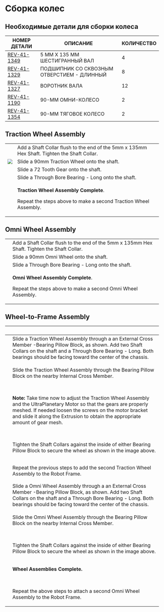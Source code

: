 # Сборка колес

## Необходимые детали для сборки колеса

| **НОМЕР ДЕТАЛИ** | **ОПИСАНИЕ** | **КОЛИЧЕСТВО** |
| ------------------------------------------------------- | --------------------------- | -------- |
| [REV-41-1349](https://www.revrobotics.com/rev-41-1349/) | 5 ММ X 135 ММ ШЕСТИГРАННЫЙ ВАЛ | 4 | |
| [REV-41-1329](https://www.revrobotics.com/rev-41-1329/) | ПОДШИПНИК СО СКВОЗНЫМ ОТВЕРСТИЕМ - ДЛИННЫЙ | 8 | |
| [REV-41-1327](https://www.revrobotics.com/rev-41-1327/) | ВОРОТНИК ВАЛА | 12 |
| [REV-41-1190](https://www.revrobotics.com/rev-41-1190/) | 90-ММ ОМНИ-КОЛЕСО | 2 | |
| [REV-41-1354](https://www.revrobotics.com/rev-41-1354/) | 90-ММ ТЯГОВОЕ КОЛЕСО | 2 |


## Traction Wheel Assembly&#x20;

|                                                                                                                                                                                                                                                                                                      |                                                                                                                                           |
| ---------------------------------------------------------------------------------------------------------------------------------------------------------------------------------------------------------------------------------------------------------------------------------------------------- | ----------------------------------------------------------------------------------------------------------------------------------------- |
| <img src="https://2589213514-files.gitbook.io/~/files/v0/b/gitbook-legacy-files/o/assets%2F-M5yw0n8IneF5-9ybLjT%2F-MMRhIgLPv-irXg3_tVp%2F-MMS7-9MaArj9DtDKRjF%2FEDU%20Kit_TW%20-%20Add%20Shaft%20Collar.svg?alt=media&#x26;token=3a0b5541-9383-4c17-a3c7-bbc34b810706" alt="" data-size="original">  | Add a Shaft Collar flush to the end of the 5mm x 135mm Hex Shaft. Tighten the Shaft Collar.                                               |
| ![](https://2589213514-files.gitbook.io/\~/files/v0/b/gitbook-legacy-files/o/assets%2F-M5yw0n8IneF5-9ybLjT%2F-MMRhIgLPv-irXg3\_tVp%2F-MMS7brR9Rp0vVs9e3BI%2FEDU%20Kit\_TW%20-%20Add%20Wheel.svg?alt=media\&token=370e28f0-e34c-4881-b7aa-78f0cd16aae2)                                               | Slide a 90mm Traction Wheel onto the shaft.                                                                                               |
| <img src="https://2589213514-files.gitbook.io/~/files/v0/b/gitbook-legacy-files/o/assets%2F-M5yw0n8IneF5-9ybLjT%2F-MMRhIgLPv-irXg3_tVp%2F-MMS8dJOMlF2JJQLQJ9q%2FEDU%20Kit_TW%20-%20Add%20Gear.svg?alt=media&#x26;token=f7f92654-8d82-479f-ab1b-04910f8eb7b1" alt="" data-size="original">            | Slide a 72 Tooth Gear onto the shaft.                                                                                                     |
| <img src="https://2589213514-files.gitbook.io/~/files/v0/b/gitbook-legacy-files/o/assets%2F-M5yw0n8IneF5-9ybLjT%2F-MMRhIgLPv-irXg3_tVp%2F-MMS9hPdrHbDTW-g3x7t%2FEDU%20Kit_TW%20-%20Add%20Long%20Bearing.svg?alt=media&#x26;token=74bd6c86-086e-4a8e-aed6-544746271d95" alt="" data-size="original">  | Slide a Through Bore Bearing - Long onto the shaft.                                                                                       |
| <img src="https://2589213514-files.gitbook.io/~/files/v0/b/gitbook-legacy-files/o/assets%2F-M5yw0n8IneF5-9ybLjT%2F-MMRhIgLPv-irXg3_tVp%2F-MMSA5_fq_u3WIqURPMy%2Fow_complete.svg?alt=media&#x26;token=729e906b-a7f2-4bf8-8cca-bb3fa2360dbe" alt="" data-size="original">                              | <p><strong>Traction Wheel Assembly Complete</strong>. </p><p></p><p>Repeat the steps above to make a second Traction Wheel Assembly. </p> |

## Omni Wheel Assembly&#x20;

|                                                                                                                                                                                                                                                                                                      |                                                                                                                                   |
| ---------------------------------------------------------------------------------------------------------------------------------------------------------------------------------------------------------------------------------------------------------------------------------------------------- | --------------------------------------------------------------------------------------------------------------------------------- |
| <img src="https://2589213514-files.gitbook.io/~/files/v0/b/gitbook-legacy-files/o/assets%2F-M5yw0n8IneF5-9ybLjT%2F-MMRhIgLPv-irXg3_tVp%2F-MMS7-9MaArj9DtDKRjF%2FEDU%20Kit_TW%20-%20Add%20Shaft%20Collar.svg?alt=media&#x26;token=3a0b5541-9383-4c17-a3c7-bbc34b810706" alt="" data-size="original">  | Add a Shaft Collar flush to the end of the 5mm x 135mm Hex Shaft. Tighten the Shaft Collar.                                       |
| <img src="https://2589213514-files.gitbook.io/~/files/v0/b/gitbook-legacy-files/o/assets%2F-M5yw0n8IneF5-9ybLjT%2F-MDMMYDcy7w_WL1Dcpmr%2F-MDMNeDLuLMnsQvq1azu%2FEDU%20Kit_OW%20-%20Add%20Omni%20Wheel.svg?alt=media&#x26;token=4e27b96a-e445-42db-9c98-b272168db28f" alt="" data-size="original">    | Slide a 90mm Omni Wheel onto the shaft.                                                                                           |
| <img src="https://2589213514-files.gitbook.io/~/files/v0/b/gitbook-legacy-files/o/assets%2F-M5yw0n8IneF5-9ybLjT%2F-MDMMYDcy7w_WL1Dcpmr%2F-MDMOlUpS8uZLi2ida-t%2FEDU%20Kit_OW%20-%20Add%20Long%20Bearing.svg?alt=media&#x26;token=f9dabc85-c139-4293-b17a-b6c573bd4d50" alt="" data-size="original">  | Slide a Through Bore Bearing - Long onto the shaft.                                                                               |
| <img src="https://2589213514-files.gitbook.io/~/files/v0/b/gitbook-legacy-files/o/assets%2F-M5yw0n8IneF5-9ybLjT%2F-MMRhIgLPv-irXg3_tVp%2F-MMSAg1-UqpRXq7v5MfV%2Fomni%20complete.svg?alt=media&#x26;token=677753f2-c18a-4ceb-af75-10b39a8d11ab" alt="" data-size="original">                          | <p><strong>Omni Wheel Assembly Complete</strong>. </p><p></p><p>Repeat the steps above to make a second Omni Wheel Assembly. </p> |

## Wheel-to-Frame Assembly

| ​                                                                                                                                                                                                                                                                                                                                    | ​                                                                                                                                                                                                                                                                                                                                                                                                                                                                                                                                                       |
| ------------------------------------------------------------------------------------------------------------------------------------------------------------------------------------------------------------------------------------------------------------------------------------------------------------------------------------ | ------------------------------------------------------------------------------------------------------------------------------------------------------------------------------------------------------------------------------------------------------------------------------------------------------------------------------------------------------------------------------------------------------------------------------------------------------------------------------------------------------------------------------------------------------- |
| <p>​</p><p><img src="https://2589213514-files.gitbook.io/~/files/v0/b/gitbook-legacy-files/o/assets%2F-M5yw0n8IneF5-9ybLjT%2F-MDaGCvgqCS_oTI1Fphx%2F-MDaN6zAGhTy6sGRPwhk%2FSKV3%20-%20Class%20Bot_Wheels%20-%20Add%20Shaft%20Support.svg?alt=media&#x26;token=073c476c-fe00-4dfb-9524-0e674d4d9a87" alt="" data-size="original"></p> | Slide a Traction Wheel Assembly through a an External Cross Member -Bearing Pillow Block, as shown. Add two Shaft Collars on the shaft and a Through Bore Bearing - Long. Both bearings should be facing toward the center of the chassis.                                                                                                                                                                                                                                                                                                              |
| <p>​</p><p><img src="https://2589213514-files.gitbook.io/~/files/v0/b/gitbook-legacy-files/o/assets%2F-M5yw0n8IneF5-9ybLjT%2F-MDaGCvgqCS_oTI1Fphx%2F-MDaOKJ85XFTlNkhYVMU%2FSKV3%20-%20Class%20Bot_Wheels%20-%20Set%20Collars.svg?alt=media&#x26;token=7f63729e-3ef2-4337-b218-ed218863ab18" alt="" data-size="original"></p>         | <p>Slide the Traction Wheel Assembly through the Bearing Pillow Block on the nearby Internal Cross Member.</p><p>​</p><p><strong>Note:</strong> Take time now to adjust the Traction Wheel Assembly and the UltraPlanetary Motor so that the gears are properly meshed. If needed loosen the screws on the motor bracket and slide it along the Extrusion to obtain the appropriate amount of gear mesh.</p><p>​</p><p>Tighten the Shaft Collars against the inside of either Bearing Pillow Block to secure the wheel as shown in the image above.</p> |
| <p>​</p><p><img src="https://2589213514-files.gitbook.io/~/files/v0/b/gitbook-legacy-files/o/assets%2F-M5yw0n8IneF5-9ybLjT%2F-MDR32ZvAWQTd0Vu9Ccn%2F-MDRJIgo7hfyIbkhvMSj%2FSKV3%20-%20View%20143.svg?alt=media&#x26;token=8993ccd4-a937-4c0d-a5a0-ddccfb45244a" alt="" data-size="original"></p>                                     | Repeat the previous steps to add the second Traction Wheel Assembly to the Robot Frame.                                                                                                                                                                                                                                                                                                                                                                                                                                                                 |
| <p>​</p><p><img src="https://2589213514-files.gitbook.io/~/files/v0/b/gitbook-legacy-files/o/assets%2F-M5yw0n8IneF5-9ybLjT%2F-MMRhIgLPv-irXg3_tVp%2F-MMSExDcF592pBO6yfVA%2FEDU%20Kit_Wheels%20-%20Add%20Shaft%20Support%202.svg?alt=media&#x26;token=e9ad476d-683b-4e26-9523-2b89a853cf23" alt="" data-size="original"></p>          | Slide a Omni Wheel Assembly through a an External Cross Member -Bearing Pillow Block, as shown. Add two Shaft Collars on the shaft and a Through Bore Bearing - Long. Both bearings should be facing toward the center of the chassis.                                                                                                                                                                                                                                                                                                                  |
| <p>​</p><p><img src="https://2589213514-files.gitbook.io/~/files/v0/b/gitbook-legacy-files/o/assets%2F-M5yw0n8IneF5-9ybLjT%2F-MMRhIgLPv-irXg3_tVp%2F-MMSFGRFi-gILRyWFEGr%2FEDU%20Kit_Detail%20View%20-%20Shaft%20Support%20complete.svg?alt=media&#x26;token=c985a50a-5dae-4c2a-b1cd-59f1c5cc973d" alt="" data-size="original"></p>  | <p>Slide the Omni Wheel Assembly through the Bearing Pillow Block on the nearby Internal Cross Member.</p><p>​</p><p>Tighten the Shaft Collars against the inside of either Bearing Pillow Block to secure the wheel as shown in the image above.</p>                                                                                                                                                                                                                                                                                                   |
| <p>​</p><p><img src="https://2589213514-files.gitbook.io/~/files/v0/b/gitbook-legacy-files/o/assets%2F-M5yw0n8IneF5-9ybLjT%2F-MMRhIgLPv-irXg3_tVp%2F-MMSHWviRSgSuy8vGljL%2FSKV3%20-%20Class%20Bot_View%20136.svg?alt=media&#x26;token=47c56fb8-85f8-4ef8-b921-176cab8edd1b" alt="" data-size="original"></p>                         | <p><strong>Wheel Assemblies Complete.</strong></p><p>​</p><p>Repeat the above steps to attach a second Omni Wheel Assembly to the Robot Frame.</p>                                                                                                                                                                                                                                                                                                                                                                                                      |
